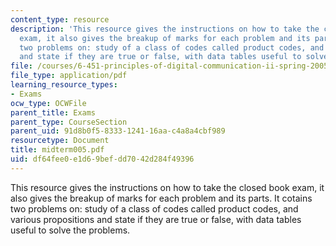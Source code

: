 ```yaml
---
content_type: resource
description: 'This resource gives the instructions on how to take the closed book
  exam, it also gives the breakup of marks for each problem and its parts. It cotains
  two problems on: study of a class of codes called product codes, and various propositions
  and state if they are true or false, with data tables useful to solve the problems.'
file: /courses/6-451-principles-of-digital-communication-ii-spring-2005/df64fee0e1d69befdd7042d284f49396_midterm005.pdf
file_type: application/pdf
learning_resource_types:
- Exams
ocw_type: OCWFile
parent_title: Exams
parent_type: CourseSection
parent_uid: 91d8b0f5-8333-1241-16aa-c4a8a4cbf989
resourcetype: Document
title: midterm005.pdf
uid: df64fee0-e1d6-9bef-dd70-42d284f49396
---
```

This resource gives the instructions on how to take the closed book exam, it also gives the breakup of marks for each problem and its parts. It cotains two problems on: study of a class of codes called product codes, and various propositions and state if they are true or false, with data tables useful to solve the problems.